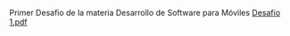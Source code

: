 Primer Desafio de la materia Desarrollo de Software para Móviles
[Desafio 1.pdf](https://github.com/MarckXsX/Desafio-DSM/files/14398543/Desafio.1.pdf)
